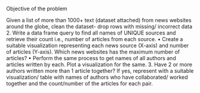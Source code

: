 Objective of the problem

Given a list of more than 1000+ text (dataset attached) from news websites around the globe, clean the dataset- drop rows with missing/ incorrect data
    2. Write a data frame query to find all names of UNIQUE sources and retrieve their count i.e., number of articles from each source. 
    • Create a suitable visualization representing each news source (X-axis) and number of articles (Y-axis). Which news websites has the maximum number of articles? 
    • Perform the same process to get names of all authors and articles written by each. Plot a visualization for the same. 
    3. Have 2 or more authors written more than 1 article together? 
        If yes, represent with a suitable visualization/ table with names of authors who have collaborated/ worked together and the count/number of the articles for each pair. 
